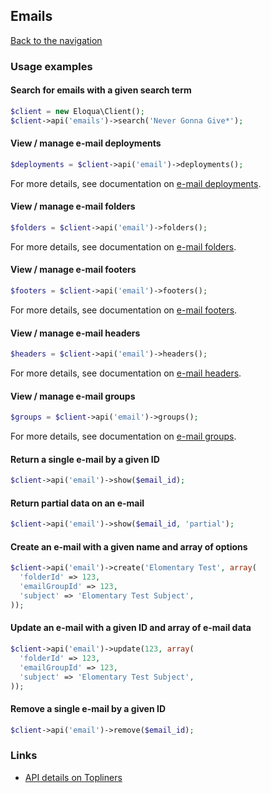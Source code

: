 ## Emails
[Back to the navigation](index.md)

### Usage examples

#### Search for emails with a given search term
```php
$client = new Eloqua\Client();
$client->api('emails')->search('Never Gonna Give*');
```

#### View / manage e-mail deployments
```php
$deployments = $client->api('email')->deployments();
```
For more details, see documentation on
[e-mail deployments](emails/deployments.md).

#### View / manage e-mail folders
```php
$folders = $client->api('email')->folders();
```
For more details, see documentation on
[e-mail folders](emails/folders.md).

#### View / manage e-mail footers
```php
$footers = $client->api('email')->footers();
```
For more details, see documentation on
[e-mail footers](emails/footers.md).

#### View / manage e-mail headers
```php
$headers = $client->api('email')->headers();
```
For more details, see documentation on
[e-mail headers](emails/headers.md).

#### View / manage e-mail groups
```php
$groups = $client->api('email')->groups();
```
For more details, see documentation on
[e-mail groups](emails/groups.md).

#### Return a single e-mail by a given ID
```php
$client->api('email')->show($email_id);
```

#### Return partial data on an e-mail
```php
$client->api('email')->show($email_id, 'partial');
```

#### Create an e-mail with a given name and array of options
```php
$client->api('email')->create('Elomentary Test', array(
  'folderId' => 123,
  'emailGroupId' => 123,
  'subject' => 'Elomentary Test Subject',
));
```

#### Update an e-mail with a given ID and array of e-mail data
```php
$client->api('email')->update(123, array(
  'folderId' => 123,
  'emailGroupId' => 123,
  'subject' => 'Elomentary Test Subject',
));
```

#### Remove a single e-mail by a given ID
```php
$client->api('email')->remove($email_id);
```

### Links
* [API details on Topliners](http://topliners.eloqua.com/docs/DOC-3083)
